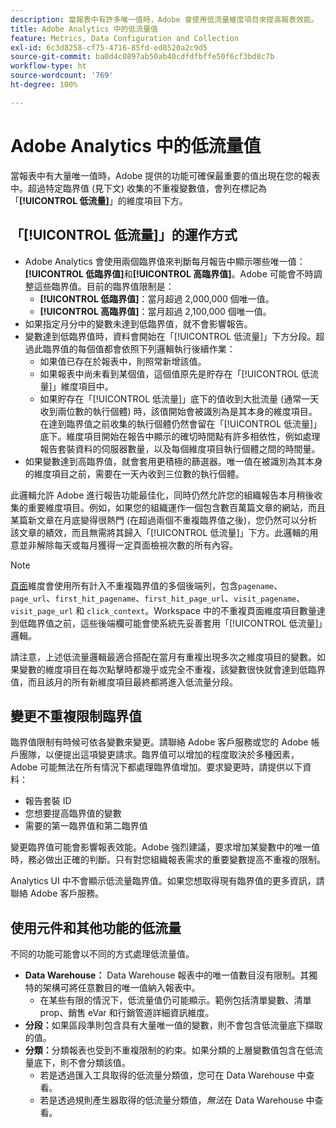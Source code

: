 ```yaml
---
description: 當報表中有許多唯一值時，Adobe 會使用低流量維度項目來提高報表效能。
title: Adobe Analytics 中的低流量值
feature: Metrics, Data Configuration and Collection
exl-id: 6c3d8258-cf75-4716-85fd-ed8520a2c9d5
source-git-commit: ba0d4c0897ab50ab40cdfdfbffe50f6cf3bd8c7b
workflow-type: ht
source-wordcount: '769'
ht-degree: 100%

---
```


# Adobe Analytics 中的低流量值

當報表中有大量唯一值時，Adobe 提供的功能可確保最重要的值出現在您的報表中。超過特定臨界值 (見下文) 收集的不重複變數值，會列在標記為「**[!UICONTROL 低流量]**」的維度項目下方。

## 「[!UICONTROL 低流量]」的運作方式

* Adobe Analytics 會使用兩個臨界值來判斷每月報告中顯示哪些唯一值：**[!UICONTROL 低臨界值]**&#x200B;和&#x200B;**[!UICONTROL 高臨界值]**。Adobe 可能會不時調整這些臨界值。目前的臨界值限制是：
   * **[!UICONTROL 低臨界值]**：當月超過 2,000,000 個唯一值。
   * **[!UICONTROL 高臨界值]**：當月超過 2,100,000 個唯一值。
* 如果指定月分中的變數未達到低臨界值，就不會影響報告。
* 變數達到低臨界值時，資料會開始在「[!UICONTROL 低流量]」下方分段。超過此臨界值的每個值都會依照下列邏輯執行後續作業：
   * 如果值已存在於報表中，則照常新增該值。
   * 如果報表中尚未看到某個值，這個值原先是貯存在「[!UICONTROL 低流量]」維度項目中。
   * 如果貯存在「[!UICONTROL 低流量]」底下的值收到大批流量 (通常一天收到兩位數的執行個體) 時，該值開始會被識別為是其本身的維度項目。在達到臨界值之前收集的執行個體仍然會留在「[!UICONTROL 低流量]」底下。維度項目開始在報告中顯示的確切時間點有許多相依性，例如處理報告套裝資料的伺服器數量，以及每個維度項目執行個體之間的時間量。
* 如果變數達到高臨界值，就會套用更積極的篩選器。唯一值在被識別為其本身的維度項目之前，需要在一天內收到三位數的執行個體。

此邏輯允許 Adobe 進行報告功能最佳化，同時仍然允許您的組織報告本月稍後收集的重要維度項目。例如，如果您的組織運作一個包含數百萬篇文章的網站，而且某篇新文章在月底變得很熱門 (在超過兩個不重複臨界值之後)，您仍然可以分析該文章的績效，而且無需將其歸入「[!UICONTROL 低流量]」下方。此邏輯的用意並非解除每天或每月獲得一定頁面檢視次數的所有內容。

>[!NOTE]
>[頁面](../components/dimensions/page.md)維度會使用所有計入不重複臨界值的多個後端列，包含`pagename`、`page_url`、`first_hit_pagename`、`first_hit_page_url`、`visit_pagename`、`visit_page_url` 和 `click_context`。Workspace 中的不重複頁面維度項目數量達到低臨界值之前，這些後端欄可能會使系統先妥善套用「[!UICONTROL 低流量]」邏輯。

請注意，上述低流量邏輯最適合搭配在當月有重複出現多次之維度項目的變數。如果變數的維度項目在每次點擊時都幾乎或完全不重複，該變數很快就會達到低臨界值，而且該月的所有新維度項目最終都將進入低流量分段。

## 變更不重複限制臨界值

臨界值限制有時候可依各變數來變更。請聯絡 Adobe 客戶服務或您的 Adobe 帳戶團隊，以便提出這項變更請求。臨界值可以增加的程度取決於多種因素，Adobe 可能無法在所有情況下都處理臨界值增加。要求變更時，請提供以下資料：

* 報告套裝 ID
* 您想要提高臨界值的變數
* 需要的第一臨界值和第二臨界值

變更臨界值可能會影響報表效能。Adobe 強烈建議，要求增加某變數中的唯一值時，務必做出正確的判斷。只有對您組織報表需求的重要變數提高不重複的限制。

Analytics UI 中不會顯示低流量臨界值。如果您想取得現有臨界值的更多資訊，請聯絡 Adobe 客戶服務。

## 使用元件和其他功能的低流量

不同的功能可能會以不同的方式處理低流量值。

* **Data Warehouse：** Data Warehouse 報表中的唯一值數目沒有限制。其獨特的架構可將任意數目的唯一值納入報表中。
   * 在某些有限的情況下，低流量值仍可能顯示。範例包括清單變數、清單 prop、銷售 eVar 和行銷管道詳細資訊維度。
* **分段：**&#x200B;如果區段準則包含具有大量唯一值的變數，則不會包含低流量底下擷取的值。
* **分類：**&#x200B;分類報表也受到不重複限制的約束。如果分類的上層變數值包含在低流量底下，則不會分類該值。
   * 若是透過匯入工具取得的低流量分類值，您可在 Data Warehouse 中查看。<!-- AN-115871 -->
   * 若是透過規則產生器取得的低流量分類值，*無法*&#x200B;在 Data Warehouse 中查看。<!-- AN-122872 -->
